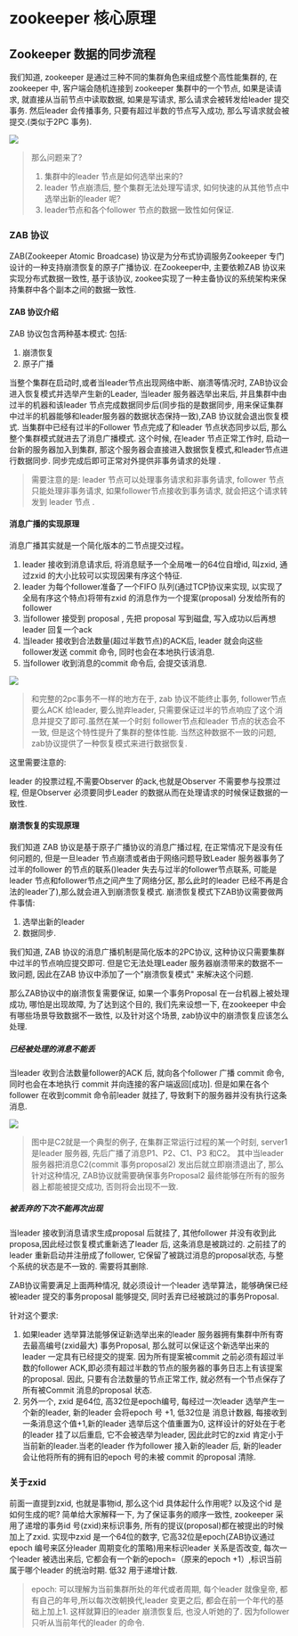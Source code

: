 #  zookeeper 核心原理

## Zookeeper 数据的同步流程

我们知道, zookeeper 是通过三种不同的集群角色来组成整个高性能集群的, 在zookeeper 中, 客户端会随机连接到 zookeeper 集群中的一个节点, 如果是读请求, 就直接从当前节点中读取数据, 如果是写请求, 那么请求会被转发给leader 提交事务. 然后leader 会传播事务, 只要有超过半数的节点写入成功, 那么写请求就会被提交.(类似于2PC 事务).



![](http://files.luyanan.com//img/20191112135730.png)

> 那么问题来了? 
>
> 1. 集群中的leader 节点是如何选举出来的? 
> 2. leader  节点崩溃后, 整个集群无法处理写请求, 如何快速的从其他节点中选举出新的leader 呢? 
> 3. leader节点和各个follower 节点的数据一致性如何保证. 

### ZAB 协议

ZAB(Zookeeper Atomic Broadcase) 协议是为分布式协调服务Zookeeper 专门设计的一种支持崩溃恢复的原子广播协议. 在Zookeeper中, 主要依赖ZAB 协议来实现分布式数据一致性, 基于该协议, zookee实现了一种主备协议的系统架构来保持集群中各个副本之间的数据一致性. 

####  ZAB 协议介绍

ZAB 协议包含两种基本模式: 包括:

1. 崩溃恢复
2. 原子广播

当整个集群在启动时,或者当leader节点出现网络中断、崩溃等情况时, ZAB协议会进入恢复模式并选举产生新的Leader, 当leader 服务器选举出来后, 并且集群中由过半的机器和该leader 节点完成数据同步后(同步指的是数据同步, 用来保证集群中过半的机器能够和leader服务器的数据状态保持一致),ZAB 协议就会退出恢复模式. 当集群中已经有过半的Follower 节点完成了和leader 节点状态同步以后, 那么整个集群模式就进去了消息广播模式. 这个时候, 在leader 节点正常工作时, 启动一台新的服务器加入到集群, 那这个服务器会直接进入数据恢复模式,和leader节点进行数据同步. 同步完成后即可正常对外提供非事务请求的处理 .

>  需要注意的是: leader 节点可以处理事务请求和非事务请求, follower 节点只能处理非事务请求, 如果follower节点接收到事务请求, 就会把这个请求转发到  leader 节点 .

#### 消息广播的实现原理

消息广播其实就是一个简化版本的二节点提交过程。 

1. leader 接收到消息请求后, 将消息赋予一个全局唯一的64位自增id, 叫zxid, 通过zxid 的大小比较可以实现因果有序这个特征. 
2. leader 为每个follower准备了一个FIFO 队列(通过TCP协议来实现, 以实现了全局有序这个特点)将带有zxid 的消息作为一个提案(proposal) 分发给所有的follower
3. 当follower 接受到 proposal , 先把 proposal  写到磁盘, 写入成功以后再想leader 回复一个ack
4. 当leader 接收到合法数量(超过半数节点)的ACK后, leader 就会向这些follower发送 commit  命令, 同时也会在本地执行该消息. 
5. 当follower 收到消息的commit 命令后, 会提交该消息. 

![](http://files.luyanan.com//img/20191112153026.png)

> 和完整的2pc事务不一样的地方在于, zab 协议不能终止事务, follower节点要么ACK 给leader, 要么抛弃leader, 只需要保证过半的节点响应了这个消息并提交了即可.虽然在某一个时刻 follower节点和leader 节点的状态会不一致, 但是这个特性提升了集群的整体性能. 当然这种数据不一致的问题, zab协议提供了一种恢复模式来进行数据恢复. 

这里需要注意的: 

leader 的投票过程,不需要Observer 的ack,也就是Observer 不需要参与投票过程, 但是Observer 必须要同步Leader 的数据从而在处理请求的时候保证数据的一致性. 

#### 崩溃恢复的实现原理

我们知道 ZAB 协议是基于原子广播协议的消息广播过程, 在正常情况下是没有任何问题的, 但是一旦leader 节点崩溃或者由于网络问题导致Leader 服务器事务了过半的follower 的节点的联系()leader 失去与过半的follower节点联系, 可能是leader 节点和follower节点之间产生了网络分区, 那么此时的leader 已经不再是合法的leader了),那么就会进入到崩溃恢复模式. 崩溃恢复模式下ZAB协议需要做两件事情:

1. 选举出新的leader
2. 数据同步. 

我们知道, ZAB 协议的消息广播机制是简化版本的2PC协议, 这种协议只需要集群中过半的节点响应提交即可. 但是它无法处理Leader 服务器崩溃带来的数据不一致问题, 因此在ZAB 协议中添加了一个"崩溃恢复模式" 来解决这个问题. 

那么ZAB协议中的崩溃恢复需要保证, 如果一个事务Proposal 在一台机器上被处理成功, 哪怕是出现故障, 为了达到这个目的, 我们先来设想一下, 在zookeeper 中会有哪些场景导致数据不一致性, 以及针对这个场景, zab协议中的崩溃恢复应该怎么处理. 

#####  已经被处理的消息不能丢

当leader 收到合法数量follower的ACK 后, 就向各个follower 广播 commit 命令, 同时也会在本地执行 commit 并向连接的客户端返回[成功]. 但是如果在各个 follower 在收到commit 命令前leader 就挂了, 导致剩下的服务器并没有执行这条消息. 

![](http://files.luyanan.com//img/20191112161319.png)

> 图中是C2就是一个典型的例子, 在集群正常运行过程的某一个时刻, server1 是leader 服务器, 先后广播了消息P1、P2、C1、P3 和C2。 其中当leader 服务器把消息C2(commit 事务proposal2) 发出后就立即崩溃退出了, 那么针对这种情况, ZAB协议就需要确保事务Proposal2 最终能够在所有的服务器上都能被提交成功, 否则将会出现不一致. 

#####  被丢弃的下次不能再次出现

当leader 接收到消息请求生成proposal 后就挂了, 其他follower 并没有收到此proposa,因此经过恢复模式重新选了leader 后, 这条消息是被跳过的. 之前挂了的leader 重新启动并注册成了follower, 它保留了被跳过消息的proposal状态, 与整个系统的状态是不一致的. 需要将其删除. 

ZAB协议需要满足上面两种情况, 就必须设计一个leader 选举算法，能够确保已经被leader 提交的事务proposal 能够提交, 同时丢弃已经被跳过的事务Proposal.

针对这个要求:

1. 如果leader 选举算法能够保证新选举出来的leader 服务器拥有集群中所有寄去最高编号(zxid最大) 事务Proposal, 那么就可以保证这个新选举出来的leader 一定具有已经提交的提案. 因为所有提案被commit 之前必须有超过半数的follower  ACK,即必须有超过半数的节点的服务器的事务日志上有该提案的proposal. 因此, 只要有合法数量的节点正常工作, 就必然有一个节点保存了所有被Commit 消息的proposal 状态.
2.  另外一个, zxid 是64位, 高32位是epoch编号, 每经过一次leader 选举产生一个新的leader, 新的leader 会将epoch 号 +1, 低32位是 消息计数器, 每接收到一条消息这个值+1,新的leader 选举后这个值重置为0, 这样设计的好处在于老的leader 挂了以后重启, 它不会被选举为leader, 因此此时它的zxid 肯定小于当前新的leader.当老的leader 作为follower 接入新的leader 后, 新的leader 会让他将所有的拥有旧的epoch 号的未被 commit 的proposal 清除. 

### 关于zxid

前面一直提到zxid, 也就是事物id, 那么这个id 具体起什么作用呢? 以及这个id 是如何生成的呢? 简单给大家解释一下, 为了保证事务的顺序一致性, zookeeper 采用了递增的事务id 号(zxid)来标识事务, 所有的提议(proposal)都在被提出的时候加上了zxid. 实现中zxid 是一个64位的数字, 它高32位是epoch(ZAB协议通过epoch 编号来区分leader 周期变化的策略)用来标识leader 关系是否改变, 每次一个leader 被选出来后, 它都会有一个新的epoch=（原来的epoch +1）,标识当前属于哪个leader 的统治时期. 低32 用于递增计数. 

> epoch: 可以理解为当前集群所处的年代或者周期, 每个leader 就像皇帝, 都有自己的年号,所以每次改朝换代,leader 变更之后, 都会在前一个年代的基础上加上1. 这样就算旧的leader 崩溃恢复后, 也没人听她的了. 因为follower 只听从当前年代的leader 的命令. 

